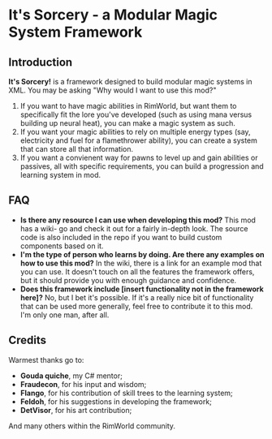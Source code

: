 # It's Sorcery - a Modular Magic System Framework
 
## Introduction
**It's Sorcery!** is a framework designed to build modular magic systems in XML. You may be asking "Why would I want to use this mod?"

1) If you want to have magic abilities in RimWorld, but want them to specifically fit the lore you've developed (such as using mana versus building up neural heat), you can make a magic system as such.
2) If you want your magic abilities to rely on multiple energy types (say, electricity and fuel for a flamethrower ability), you can create a system that can store all that information.
3) If you want a convienent way for pawns to level up and gain abilities or passives, all with specific requirements, you can build a progression and learning system in mod.

## FAQ

- **Is there any resource I can use when developing this mod?** This mod has a wiki- go and check it out for a fairly in-depth look. The source code is also included in the repo if you want to build custom components based on it.
- **I'm the type of person who learns by doing. Are there any examples on how to use this mod?** In the wiki, there is a link for an example mod that you can use. It doesn't touch on all the features the framework offers, but it should provide you with enough guidance and confidence.
- **Does this framework include [insert functionality not in the framework here]?** No, but I bet it's possible. If it's a really nice bit of functionality that can be used more generally, feel free to contribute it to this mod. I'm only one man, after all.

## Credits
Warmest thanks go to:

- **Gouda quiche**, my C# mentor;
- **Fraudecon**, for his input and wisdom;
- **Flango**, for his contribution of skill trees to the learning system;
- **Feldoh**, for his suggestions in developing the framework;
- **DetVisor**, for his art contribution;

And many others within the RimWorld community.
